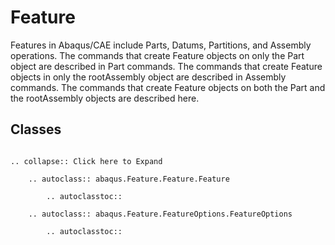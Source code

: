 # Feature

Features in Abaqus/CAE include Parts, Datums, Partitions, and Assembly operations. The commands that create Feature objects on only the Part object are described in Part commands. The commands that create Feature objects in only the rootAssembly object are described in Assembly commands. The commands that create Feature objects on both the Part and the rootAssembly objects are described here.

## Classes

```{eval-rst}

.. collapse:: Click here to Expand

    .. autoclass:: abaqus.Feature.Feature.Feature

        .. autoclasstoc::

    .. autoclass:: abaqus.Feature.FeatureOptions.FeatureOptions

        .. autoclasstoc::
```
